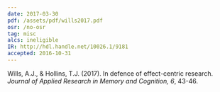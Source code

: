 ```yaml
---
date: 2017-03-30
pdf: /assets/pdf/wills2017.pdf
osr: /no-osr
tag: misc
alcs: ineligible
IR: http://hdl.handle.net/10026.1/9181
accepted: 2016-10-31
---
```


Wills, A.J., & Hollins, T.J. (2017). In defence of effect-centric research. _Journal of Applied Research in Memory and Cognition, 6_, 43-46. 
